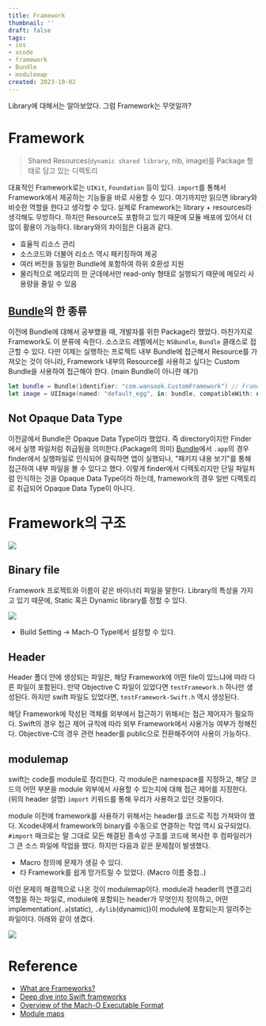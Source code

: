 ```yaml
---
title: Framework
thumbnail: ''
draft: false
tags:
- ios
- xcode
- framework
- Bundle
- modulemap
created: 2023-10-02
---
```


Library에 대해서는 알아보았다. 그럼 Framework는 무엇일까?

# Framework

 > 
 > Shared Resources(`dynamic shared library`, nib, image)를 Package 형태로 담고 있는 디렉토리

대표적인 Framework로는 `UIKit`, `Foundation` 등이 있다. `import`를 통해서 Framework에서 제공하는 기능들을 바로 사용할 수 있다. 여기까지만 읽으면 library와 비슷한 역할을 한다고 생각할 수 있다. 실제로 Framework는 library + resources라 생각해도 무방하다. 하지만 Resource도 포함하고 있기 때문에 모듈 배포에 있어서 더 많이 활용이 가능하다. library와의 차이점은 다음과 같다.

* 효율적 리소스 관리
* 소스코드와 더불어 리소스 역시 패키징하여 제공
* 여러 버전을 동일한 Bundle에 포함하여 하위 호환성 지원
* 물리적으로 메모리의 한 군데에서만 read-only 형태로 실행되기 때문에 메모리 사용량을 줄일 수 있음

## [Bundle](Bundle.md)의 한 종류

이전에 Bundle에 대해서 공부했을 때, 개발자를 위한 Package라 했었다. 마찬가지로 Framework도 이 분류에 속한다. 소스코드 레벨에서는 `NSBundle`, `Bundle` 클래스로 접근할 수 있다. 다만 이제는 실행하는 프로젝트 내부 Bundle에 접근해서 Resource를 가져오는 것이 아니라, Framework 내부의 Resource를 사용하고 싶다는 Custom Bundle을 사용하여 접근해야 한다. (main Bundle이 아니란 얘기)

````swift
let bundle = Bundle(identifier: "com.wansook.CustomFramework") // Framework의 Bundle Identifier
let image = UIImage(named: "default_egg", in: bundle, compatibleWith: nil)
````

## Not Opaque Data Type

이전글에서 Bundle은 Opaque Data Type이라 했었다. 즉 directory이지만 Finder에서 실행 파일처럼 취급됨을 의미한다.(Package의 의미) [Bundle](Bundle.md)에서 `.app`의 경우 finder에서 실행파일로 인식되어 클릭하면 앱이 실행되나, "패키지 내용 보기"를 통해 접근하여 내부 파일을 볼 수 있다고 했다. 이렇게 finder에서 디렉토리지만 단일 파일처럼 인식하는 것을 Opaque Data Type이라 하는데, framework의 경우 일반 디렉토리로 취급되어 Opaque Data Type이 아니다. 

# Framework의 구조

![](XcodeProject_04_Framework_0.png)

## Binary file

Framework 프로젝트와 이름이 같은 바이너리 파일을 말한다. Library의 특성을 가지고 있기 때문에, Static 혹은 Dynamic library를 정할 수 있다.

![](XcodeProject_04_Framework_1.png)

* Build Setting -> Mach-O Type에서 설정할 수 있다.

## Header

Header 폴더 안에 생성되는 파일은, 해당 Framework에 어떤 file이 있느냐에 따라 다른 파일이 포함된다. 만약 Objective C 파일이 있었다면 `testFramework.h` 하나만 생성된다. 하지만 swift 파일도 있었다면, `testFramework-Swift.h` 역시 생성된다.

해당 Framework에 작성된 객체를 외부에서 접근하기 위해서는 접근 제어자가 필요하다. Swift의 경우 접근 제어 규칙에 따라 외부 Framework에서 사용가능 여부가 정해진다. Objective-C의 경우 관련 header를 public으로 전환해주어야 사용이 가능하다.

## modulemap

swift는 code를 module로 정리한다. 각 module은 namespace를 지정하고, 해당 코드의 어떤 부분을 module 외부에서 사용할 수 있는지에 대해 접근 제어를 지정한다. (위의 header 설명) `import` 키워드를 통해 우리가 사용하고 있던 것들이다.

module 이전에 framework를 사용하기 위해서는 header를 코드로 직접 가져와야 했다. Xcode내에서 framework의 binary를 수동으로 연결하는 작업 역시 요구되었다. `#import` 매크로는 말 그대로 모든 해결된 종속성 구조를 코드에 복사한 후 컴파일러가 그 큰 소스 파일에 작업을 했다. 하지만 다음과 같은 문제점이 발생했다.

* Macro 정의에 문제가 생길 수 있다.
* 타 Framework를 쉽게 망가트릴 수 있었다. (Macro 이름 중첩..)

이런 문제의 해결책으로 나온 것이 modulemap이다. module과 header의 연결고리 역할을 하는 파일로, module에 포함되는 header가 무엇인지 정의하고, 어떤 implementation(`.a`(static), `.dylib`(dynamic))이 module에 포함되는지 알려주는 파일이다. 아래와 같이 생겼다.

![](XcodeProject_04_Framework_2.png)

# Reference

* [What are Frameworks?](https://developer.apple.com/library/archive/documentation/MacOSX/Conceptual/BPFrameworks/Concepts/WhatAreFrameworks.html#//apple_ref/doc/uid/20002303-BBCEIJFI)
* [Deep dive into Swift frameworks](https://theswiftdev.com/deep-dive-into-swift-frameworks/)
* [Overview of the Mach-O Executable Format](https://developer.apple.com/library/archive/documentation/Performance/Conceptual/CodeFootprint/Articles/MachOOverview.html)
* [Module maps](https://clang.llvm.org/docs/Modules.html#module-maps)
